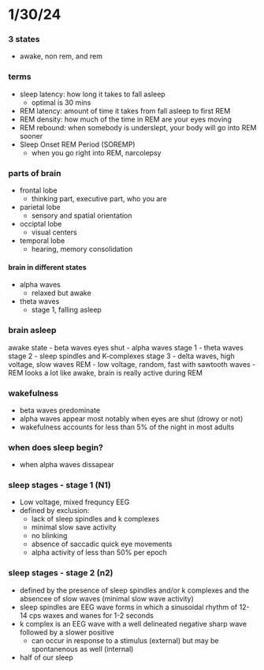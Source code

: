 # 1/30/24
### 3 states
- awake, non rem, and rem
### terms
- sleep latency: how long it takes to fall asleep
    - optimal is 30 mins
- REM latency: amount of time it takes from fall asleep to first REM
- REM density: how much of the time in REM are your eyes moving
- REM rebound: when somebody is underslept, your body will go into REM sooner
- Sleep Onset REM Period (SOREMP)
    - when you go right into REM, narcolepsy
### parts of brain
- frontal lobe
    - thinking part, executive part, who you are
- parietal lobe
    - sensory and spatial orientation
- occiptal lobe
    - visual centers
- temporal lobe
    - hearing, memory consolidation
#### brain in different states
- alpha waves
    - relaxed but awake
- theta waves
    - stage 1, falling asleep

### brain asleep
awake state - beta waves
eyes shut - alpha waves
stage 1 - theta waves
stage 2 - sleep spindles and K-complexes
stage 3 - delta waves, high voltage, slow waves
REM - low voltage, random, fast with sawtooth waves
    - REM looks a lot like awake, brain is really active during REM

### wakefulness
- beta waves predominate
- alpha waves appear most notably when eyes are shut (drowy or not)
- wakefulness accounts for less than 5% of the night in most adults

### when does sleep begin?
- when alpha waves dissapear

### sleep stages - stage 1 (N1)
- Low voltage, mixed frequncy EEG
- defined by exclusion:
    - lack of sleep spindles and k complexes
    - minimal slow save activity
    - no blinking
    - absence of saccadic quick eye movements
    - alpha activity of less than 50% per epoch
### sleep stages - stage 2 (n2)
- defined by the presence of sleep spindles and/or k complexes and the absencee of slow waves (minimal slow wave activity)
- sleep spindles are EEG wave forms in which a sinusoidal rhythm of 12-14 cps waxes and wanes for 1-2 seconds
- k complex is an EEG wave with a well delineated negative sharp wave followed by a slower positive
    - can occur in response to a stimulus (external) but may be spontanenous as well (internal)
- half of our sleep